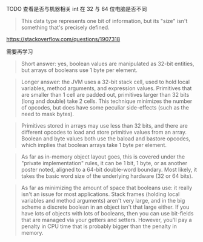 TODO 查看是否与机器相关
int 在 32 与 64 位电脑是否不同
> This data type represents one bit of information, but its "size" isn't something that's precisely defined.

https://stackoverflow.com/questions/1907318

需要再学习

> Short answer: yes, boolean values are manipulated as 32-bit entities, but arrays of booleans use 1 byte per element.

> Longer answer: the JVM uses a 32-bit stack cell, used to hold local variables, method arguments, and expression values. Primitives that are smaller than 1 cell are padded out, primitives larger than 32 bits (long and double) take 2 cells. This technique minimizes the number of opcodes, but does have some peculiar side-effects (such as the need to mask bytes).

> Primitives stored in arrays may use less than 32 bits, and there are different opcodes to load and store primitive values from an array. Boolean and byte values both use the baload and bastore opcodes, which implies that boolean arrays take 1 byte per element.

> As far as in-memory object layout goes, this is covered under the "private implementation" rules, it can be 1 bit, 1 byte, or as another poster noted, aligned to a 64-bit double-word boundary. Most likely, it takes the basic word size of the underlying hardware (32 or 64 bits).

> As far as minimizing the amount of space that booleans use: it really isn't an issue for most applications. Stack frames (holding local variables and method arguments) aren't very large, and in the big scheme a discrete boolean in an object isn't that large either. If you have lots of objects with lots of booleans, then you can use bit-fields that are managed via your getters and setters. However, you'll pay a penalty in CPU time that is probably bigger than the penalty in memory.